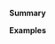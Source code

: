 <!-- Thanks for submitting a pull request! Please provide enough information so that others can review your pull request. The two fields below are mandatory.-->
**Summary**
<!-- Explain the **motivation** for making this change. What problem does the pull request solve? -->
**Examples**
<!-- If this code fixes a bug or adds a new feature, provide an example demonstrating the change, unless you added a test. -->
